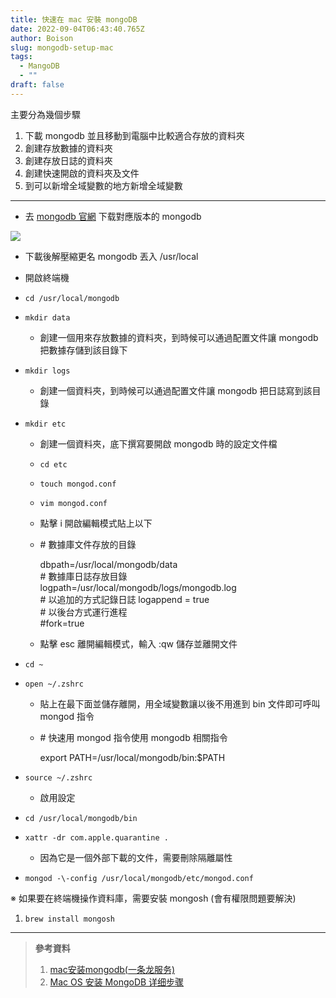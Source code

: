 ```yaml
---
title: 快速在 mac 安裝 mongoDB
date: 2022-09-04T06:43:40.765Z
author: Boison
slug: mongodb-setup-mac
tags:
  - MangoDB
  - ""
draft: false
---
```

主要分為幾個步驟

1. 下載 mongodb 並且移動到電腦中比較適合存放的資料夾
2. 創建存放數據的資料夾
3. 創建存放日誌的資料夾
4. 創建快速開啟的資料夾及文件
5. 到可以新增全域變數的地方新增全域變數

- - -

* 去 [mongodb 官網](https://www.mongodb.com/try/download) 下载對應版本的 mongodb

![](https://media.heptabase.com/v1/images/fc9c5ccc-1901-4cb2-bb69-b6fcd717ac4f/7d69f250-09bb-467e-9366-a18a01cfd0a2/Screen%20Shot%202022-09-04%20at%202.27.47%20PM.png)

* 下載後解壓縮更名 mongodb 丟入 /usr/local
* 開啟終端機
* `cd /usr/local/mongodb`
* `mkdir data` 

  * 創建一個用來存放數據的資料夾，到時候可以通過配置文件讓 mongodb 把數據存儲到該目錄下
* `mkdir logs`

  * 創建一個資料夾，到時候可以通過配置文件讓 mongodb 把日誌寫到該目錄
* `mkdir etc`
  * 創建一個資料夾，底下撰寫要開啟 mongodb 時的設定文件檔
  * `cd etc`
  * `touch mongod.conf`
  * `vim mongod.conf`
  * 點擊 i 開啟編輯模式貼上以下
  * \# 數據庫文件存放的目錄 

    dbpath=/usr/local/mongodb/data \
    \# 數據庫日誌存放目錄 \
    logpath=/usr/local/mongodb/logs/mongodb.log \
    \# 以追加的方式記錄日誌 
    logappend = true \
    \# 以後台方式運行進程 \
    \#fork=true
  * 點擊 esc 離開編輯模式，輸入 :qw 儲存並離開文件
* `cd ~`
* `open ~/.zshrc`

  * 貼上在最下面並儲存離開，用全域變數讓以後不用進到 bin 文件即可呼叫 mongod 指令
  * \# 快速用 mongod 指令使用 mongodb 相關指令

    export PATH=/usr/local/mongodb/bin:$PATH
* `source ~/.zshrc`
  * 啟用設定
* `cd /usr/local/mongodb/bin`
* `xattr -dr com.apple.quarantine .`

  * 因為它是一個外部下載的文件，需要刪除隔離屬性
* `mongod -\-config /usr/local/mongodb/etc/mongod.conf`


※ 如果要在終端機操作資料庫，需要安裝 mongosh (會有權限問題要解決)

1. `brew install mongosh`



- - -

> **參考資料**
>
> 1. [mac安装mongodb(一条龙服务)](https://juejin.cn/post/7068132825773375501)
> 2. [Mac OS 安装 MongoDB 详细步骤](https://juejin.cn/post/7052585815037673479)